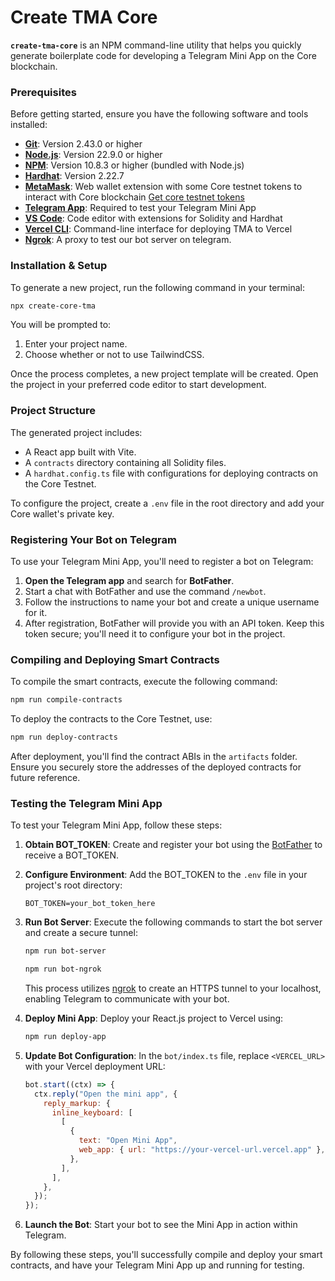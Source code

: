 # Create TMA Core

**`create-tma-core`** is an NPM command-line utility that helps you quickly generate boilerplate code for developing a Telegram Mini App on the Core blockchain.

### Prerequisites

Before getting started, ensure you have the following software and tools installed:

- [**Git**](https://git-scm.com/downloads): Version 2.43.0 or higher
- [**Node.js**](https://nodejs.org/): Version 22.9.0 or higher
- [**NPM**](https://www.npmjs.com/): Version 10.8.3 or higher (bundled with Node.js)
- [**Hardhat**](https://hardhat.org/getting-started/#installation): Version 2.22.7
- [**MetaMask**](https://metamask.io/): Web wallet extension with some Core testnet tokens to interact with Core blockchain
  [Get core testnet tokens](https://scan.test.btcs.network/faucet)
- [**Telegram App**](https://telegram.org/): Required to test your Telegram Mini App
- [**VS Code**](https://code.visualstudio.com/): Code editor with extensions for Solidity and Hardhat
- [**Vercel CLI**](https://vercel.com/docs/cli): Command-line interface for deploying TMA to Vercel
- [**Ngrok**](https://ngrok.com/): A proxy to test our bot server on telegram.

### Installation & Setup

To generate a new project, run the following command in your terminal:

```bash
npx create-core-tma
```

You will be prompted to:

1. Enter your project name.
2. Choose whether or not to use TailwindCSS.

Once the process completes, a new project template will be created. Open the project in your preferred code editor to start development.

### Project Structure

The generated project includes:

- A React app built with Vite.
- A `contracts` directory containing all Solidity files.
- A `hardhat.config.ts` file with configurations for deploying contracts on the Core Testnet.

To configure the project, create a `.env` file in the root directory and add your Core wallet's private key.

### Registering Your Bot on Telegram

To use your Telegram Mini App, you'll need to register a bot on Telegram:

1. **Open the Telegram app** and search for **BotFather**.
2. Start a chat with BotFather and use the command `/newbot`.
3. Follow the instructions to name your bot and create a unique username for it.
4. After registration, BotFather will provide you with an API token. Keep this token secure; you'll need it to configure your bot in the project.

### Compiling and Deploying Smart Contracts

To compile the smart contracts, execute the following command:

```bash
npm run compile-contracts
```

To deploy the contracts to the Core Testnet, use:

```bash
npm run deploy-contracts
```

After deployment, you'll find the contract ABIs in the `artifacts` folder. Ensure you securely store the addresses of the deployed contracts for future reference.

### Testing the Telegram Mini App

To test your Telegram Mini App, follow these steps:

1. **Obtain BOT_TOKEN**: Create and register your bot using the [BotFather](https://t.me/@BotFather) to receive a BOT_TOKEN.

2. **Configure Environment**: Add the BOT_TOKEN to the `.env` file in your project's root directory:

   ```
   BOT_TOKEN=your_bot_token_here
   ```

3. **Run Bot Server**: Execute the following commands to start the bot server and create a secure tunnel:

   ```bash
   npm run bot-server
   ```

   ```bash
   npm run bot-ngrok
   ```

   This process utilizes [ngrok](https://ngrok.com/) to create an HTTPS tunnel to your localhost, enabling Telegram to communicate with your bot.

4. **Deploy Mini App**: Deploy your React.js project to Vercel using:

   ```bash
   npm run deploy-app
   ```

5. **Update Bot Configuration**: In the `bot/index.ts` file, replace `<VERCEL_URL>` with your Vercel deployment URL:

   ```javascript
   bot.start((ctx) => {
     ctx.reply("Open the mini app", {
       reply_markup: {
         inline_keyboard: [
           [
             {
               text: "Open Mini App",
               web_app: { url: "https://your-vercel-url.vercel.app" },
             },
           ],
         ],
       },
     });
   });
   ```

6. **Launch the Bot**: Start your bot to see the Mini App in action within Telegram.

By following these steps, you'll successfully compile and deploy your smart contracts, and have your Telegram Mini App up and running for testing.

